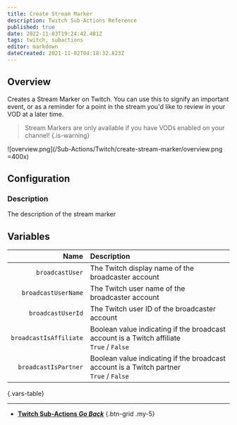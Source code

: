 ```yaml
---
title: Create Stream Marker
description: Twitch Sub-Actions Reference
published: true
date: 2022-11-03T19:24:42.481Z
tags: twitch, subactions
editor: markdown
dateCreated: 2021-11-02T04:18:32.823Z
---
```


## Overview
Creates a Stream Marker on Twitch. You can use this to signify an important event, or as a reminder for a point in the stream you'd like to review in your VOD at a later time.

> Stream Markers are only available if you have VODs enabled on your channel!
{.is-warning}

![overview.png](/Sub-Actions/Twitch/create-stream-marker/overview.png =400x)


## Configuration
### Description
The description of the stream marker

## Variables
Name | Description
----:|:------------
`broadcastUser` | The Twitch display name of the broadcaster account
`broadcastUserName` | The Twitch user name of the broadcaster account
`broadcastUserId` | The Twitch user ID of the broadcaster account
`broadcastIsAffiliate` | Boolean value indicating if the broadcast account is a Twitch affiliate <br> `True` / `False`
`broadcastIsPartner` | Boolean value indicating if the broadcast account is a Twitch partner <br> `True` / `False`
{.vars-table}

---

- [<i class="mdi mdi-chevron-left"></i>**Twitch Sub-Actions *Go Back***](/Sub-Actions/Twitch)
{.btn-grid .my-5}